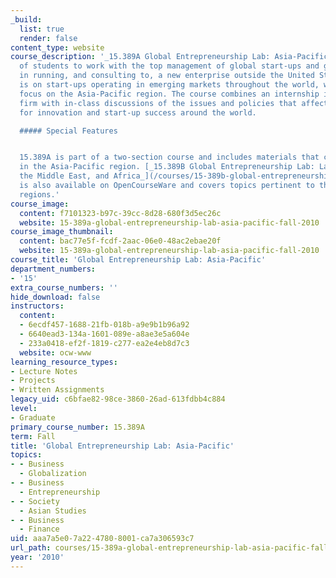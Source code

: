 ```yaml
---
_build:
  list: true
  render: false
content_type: website
course_description: '_15.389A Global Entrepreneurship Lab: Asia-Pacific_ enables teams
  of students to work with the top management of global start-ups and gain experience
  in running, and consulting to, a new enterprise outside the United States. The focus
  is on start-ups operating in emerging markets throughout the world, with a special
  focus on the Asia-Pacific region. The course combines an internship in a growing
  firm with in-class discussions of the issues and policies that affect the climate
  for innovation and start-up success around the world.

  ##### Special Features


  15.389A is part of a two-section course and includes materials that cover entrepreneurship
  in the Asia-Pacific region. [_15.389B Global Entrepreneurship Lab: Latin America,
  the Middle East, and Africa_](/courses/15-389b-global-entrepreneurship-lab-latin-america-the-middle-east-and-africa-fall-2010)
  is also available on OpenCourseWare and covers topics pertinent to these additional
  regions.'
course_image:
  content: f7101323-b97c-39cc-8d28-680f3d5ec26c
  website: 15-389a-global-entrepreneurship-lab-asia-pacific-fall-2010
course_image_thumbnail:
  content: bac77e5f-fcdf-2aac-06e0-48ac2ebae20f
  website: 15-389a-global-entrepreneurship-lab-asia-pacific-fall-2010
course_title: 'Global Entrepreneurship Lab: Asia-Pacific'
department_numbers:
- '15'
extra_course_numbers: ''
hide_download: false
instructors:
  content:
  - 6ecdf457-1688-21fb-018b-a9e9b1b96a92
  - 6640ead3-134a-1601-089e-a8ae3e5a604e
  - 233a0418-ef2f-1819-c277-ea2e4eb8d7c3
  website: ocw-www
learning_resource_types:
- Lecture Notes
- Projects
- Written Assignments
legacy_uid: c6bfae82-98ce-3860-26ad-613fdbb4c884
level:
- Graduate
primary_course_number: 15.389A
term: Fall
title: 'Global Entrepreneurship Lab: Asia-Pacific'
topics:
- - Business
  - Globalization
- - Business
  - Entrepreneurship
- - Society
  - Asian Studies
- - Business
  - Finance
uid: aaa7a5e0-7a22-4780-8001-ca7a306593c7
url_path: courses/15-389a-global-entrepreneurship-lab-asia-pacific-fall-2010
year: '2010'
---
```

